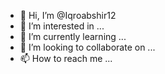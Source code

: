 - 👋 Hi, I’m @Iqroabshir12
- 👀 I’m interested in ...
- 🌱 I’m currently learning ...
- 💞️ I’m looking to collaborate on ...
- 📫 How to reach me ...

<!---
Iqroabshir12/Iqroabshir12 is a ✨ special ✨ repository because its `README.md` (this file) appears on your GitHub profile.
You can click the Preview link to take a look at your change
Nhgfmhh
